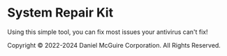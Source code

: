 # System Repair Kit
Using this simple tool, you can fix most issues your antivirus can't
fix!

Copyright © 2022-2024 Daniel McGuire Corporation. All Rights Reserved.